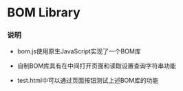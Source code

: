 # BOM Library

### 说明

- bom.js使用原生JavaScript实现了一个BOM库

- 自制BOM库具有在中间打开页面和读取设置查询字符串功能

- test.html中可以通过页面按钮测试上述BOM库的功能